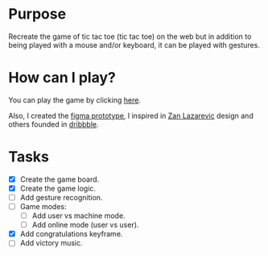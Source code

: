 # Purpose

Recreate the game of tic tac toe (tic tac toe) on the web but in addition to being played with a mouse and/or keyboard, it can be played with gestures.

# How can I play?

You can play the game by clicking [here](https://xo-v1-git-master-ramirezmz.vercel.app/).

Also, I created the [figma prototype](https://www.figma.com/file/b3V7mshjbmQ1zAS2nq7N7Y/XO---tic-tac-toe-game?type=design&node-id=0%3A1&t=CWjNT1z7u4on1FoF-1), I inspired in [Zan Lazarevic](https://dribbble.com/zanlazarevic) design and others founded in [dribbble](https://dribbble.com/).

# Tasks

-   [x] Create the game board.
-   [x] Create the game logic.
-   [ ] Add gesture recognition.
-   [ ] Game modes:
    -   [ ] Add user vs machine mode.
    -   [ ] Add online mode (user vs user).
-   [x] Add congratulations keyframe.
-   [ ] Add victory music.
